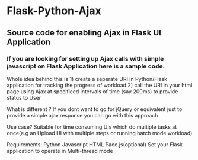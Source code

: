# Flask-Python-Ajax
## Source code for enabling Ajax in Flask UI Application
### If you are looking for setting up Ajax calls with simple javascript on Flask Application here is a sample code.

Whole idea behind this is 1) create a seperate URI in Python/Flask application for tracking the progress of workload 2) call the URI in your html page using Ajax at specificed intervals of time (say 200ms) to provide status to User

What is different ?
If you dont want to go for jQuery or equivalent just to provide a simple ajax response you can go with this approach 

Use case?
Suitable for time consuming UIs which do multiple tasks at once(e.g an Upload UI with multiple steps or running batch mode workload) 

Requirements:
Python
Javascript
HTML
Pace.js(optional)
Set your Flask application to operate in Multi-thread mode 


